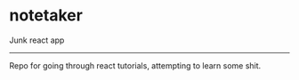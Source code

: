 # notetaker
Junk react app

---
Repo for going through react tutorials, attempting to learn some shit.
